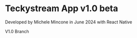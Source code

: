 # Teckystream App v1.0 beta

Developed by Michele Mincone in June 2024 with React Native

V1.0 Branch